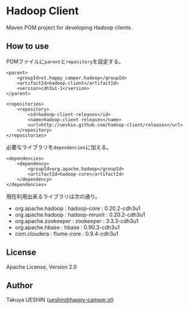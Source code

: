 Hadoop Client
=============

Maven POM project for developing Hadoop clients.


How to use
----------

POMファイルに`parent`と`repository`を設定する。

    <parent>
		<groupId>st.happy_camper.hadoop</groupId>
		<artifactId>hadoop-client</artifactId>
		<version>cdh3u1-1</version>
	</parent>

	<repositories>
		<repository>
			<id>hadoop-client-releases</id>
			<name>hadoop-client releases</name>
			<url>http://ueshin.github.com/hadoop-client/releases</url>
		</repository>
	</repositories>

必要なライブラリを`dependencies`に加える。

	<dependencies>
		<dependency>
			<groupId>org.apache.hadoop</groupId>
			<artifactId>hadoop-core</artifactId>
		</dependency>
	</dependencies>

現在利用出来るライブラリは次の通り。

- org.apache.hadoop : hadoop-core : 0.20.2-cdh3u1
- org.apache.hadoop : hadoop-mrunit : 0.20.2-cdh3u1
- org.apache.zookeeper : zookeeper : 3.3.3-cdh3u1
- org.apache.hbase : hbase : 0.90.3-cdh3u1
- com.cloudera : flume-core : 0.9.4-cdh3u1


License
-------

Apache License, Version 2.0


Author
------

Takuya UESHIN (ueshin@happy-camper.st) 
